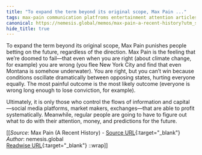 ```yaml
---
title: "To expand the term beyond its original scope, Max Pain ..."
tags: max-pain communication platfroms entertainment attention articles-24288018
canonical: https://nemesis.global/memos/max-pain-a-recent-history?utm_source=substack&utm_medium=email
hide_title: true
---
```


To expand the term beyond its original scope, Max Pain punishes people betting on the future, regardless of the direction. Max Pain is the feeling that we’re doomed to fail—that even when you are right (about climate change, for example) you are wrong (you flee New York City and find that even Montana is somehow underwater). You are right, but you can’t win because conditions oscillate dramatically between opposing states, hurting everyone equally. The most painful outcome is the most likely outcome (everyone is wrong long enough to lose conviction, for example).

Ultimately, it is only those who control the flows of information and capital —social media platforms, market makers, exchanges—that are able to profit systematically. Meanwhile, regular people are going to have to figure out what to do with their attention, money, and predictions for the future.


[[_Source_: Max Pain (A Recent History) - [Source URL](https://nemesis.global/memos/max-pain-a-recent-history?utm_source=substack&utm_medium=email){:target="_blank"}<br>
_Author_: nemesis.global<br>
[Readwise URL](https://readwise.io/open/474551062){:target="_blank"}
::wrap]]